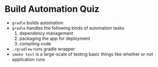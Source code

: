 # Build Automation Quiz
- `gradle` builds automation
- `gradle` handles the following kinds of automation tasks
    1. dependency management
    2. packaging the app for deployment
    3. compiling code
- `./gradlew` runs gradle wrapper
- `smoke test` is a large-scale of testing basic things like whether or not application runs

